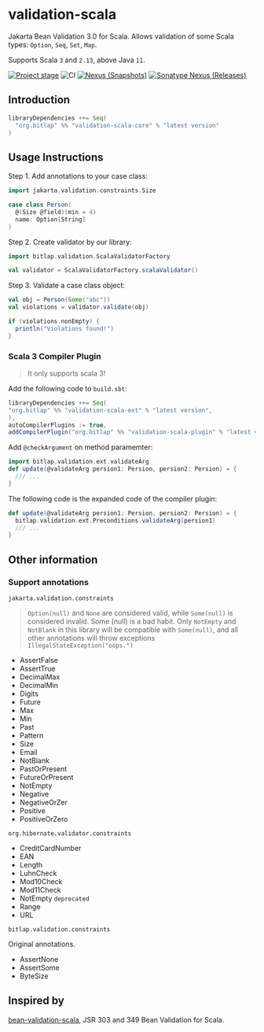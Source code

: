 # validation-scala

Jakarta Bean Validation 3.0 for Scala. Allows validation of some Scala types: `Option`, `Seq`, `Set`, `Map`.

Supports Scala `3` and `2.13`, above Java `11`.

[![Project stage][Badge-Stage]][Badge-Stage-Page] ![CI][Badge-CI] [![Nexus (Snapshots)][Badge-Snapshots]][Link-Snapshots] [![Sonatype Nexus (Releases)][Badge-Releases]][Link-Releases]

[Badge-Stage]: https://img.shields.io/badge/Project%20Stage-Experimental-orange.svg
[Badge-Stage-Page]: https://github.com/bitlap/bitlap/wiki/Project-Stages

[Badge-CI]: https://github.com/bitlap/validation-scala/actions/workflows/scala.yml/badge.svg
[Badge-Snapshots]: https://img.shields.io/nexus/s/org.bitlap/validation-scala-core_3?server=https%3A%2F%2Fs01.oss.sonatype.org
[Link-Snapshots]: https://s01.oss.sonatype.org/content/repositories/snapshots/org/bitlap/validation-scala-core_3/

[Badge-Releases]: https://img.shields.io/nexus/r/org.bitlap/validation-scala-core_3?server=https%3A%2F%2Fs01.oss.sonatype.org
[Link-Releases]: https://s01.oss.sonatype.org/content/repositories/releases/org/bitlap/validation-scala-core_3/

## Introduction

```scala
libraryDependencies ++= Seq(
  "org.bitlap" %% "validation-scala-core" % "latest version"
)
```

## Usage Instructions

Step 1. Add annotations to your case class:
```scala
import jakarta.validation.constraints.Size

case class Person(
  @(Size @field)(min = 4)
  name: Option[String]
)
```

Step 2. Create validator by our library:
```scala
import bitlap.validation.ScalaValidatorFactory

val validator = ScalaValidatorFactory.scalaValidator()
```

Step 3. Validate a case class object:
```scala
val obj = Person(Some("abc"))
val violations = validator.validate(obj)

if (violations.nonEmpty) {
  println("Violations found!")
}
```

### Scala 3 Compiler Plugin

> It only supports scala 3!

Add the following code to `build.sbt`:
```scala
libraryDependencies ++= Seq(
"org.bitlap" %% "validation-scala-ext" % "latest version",
),
autoCompilerPlugins := true,
addCompilerPlugin("org.bitlap" %% "validation-scala-plugin" % "latest version")
```

Add `@checkArgument` on method paramemter:
```scala
import bitlap.validation.ext.validateArg
def update(@validateArg persion1: Persion, persion2: Persion) = {
  /// ...
}
```

The following code is the expanded code of the compiler plugin:
```scala
def update(@validateArg persion1: Persion, persion2: Persion) = {
  bitlap.validation.ext.Preconditions.validateArg(persion1)
  /// ...
}
```

## Other information

### Support annotations

`jakarta.validation.constraints`

> `Option(null)` and `None` are considered valid, while `Some(null)` is considered invalid. Some (null) is a bad habit. 
> Only `NotEmpty` and `NotBlank` in this library will be compatible with `Some(null)`, and all other annotations will throw exceptions `IllegalStateException("oops.")`

- AssertFalse
- AssertTrue
- DecimalMax
- DecimalMin
- Digits
- Future
- Max
- Min
- Past
- Pattern
- Size
- Email
- NotBlank
- PastOrPresent
- FutureOrPresent
- NotEmpty
- Negative
- NegativeOrZer
- Positive
- PositiveOrZero

`org.hibernate.validator.constraints`

- CreditCardNumber
- EAN
- Length
- LuhnCheck
- Mod10Check
- Mod11Check
- NotEmpty `deprecated`
- Range
- URL

`bitlap.validation.constraints`

Original annotations.

- AssertNone
- AssertSome
- ByteSize

## Inspired by

[bean-validation-scala](https://github.com/bean-validation-scala/bean-validation-scala), JSR 303 and 349 Bean Validation for Scala.